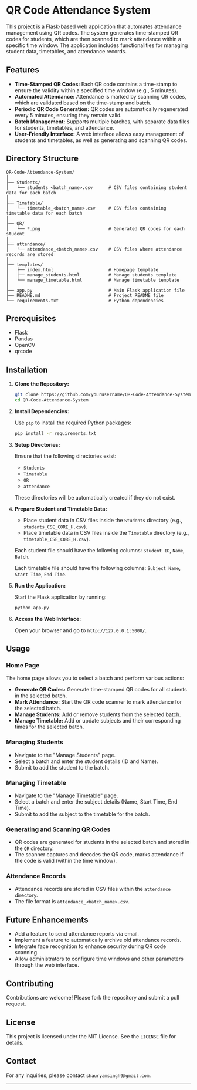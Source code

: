 # QR Code Attendance System

This project is a Flask-based web application that automates attendance management using QR codes. The system generates time-stamped QR codes for students, which are then scanned to mark attendance within a specific time window. The application includes functionalities for managing student data, timetables, and attendance records.

## Features

- **Time-Stamped QR Codes:** Each QR code contains a time-stamp to ensure the validity within a specified time window (e.g., 5 minutes).
- **Automated Attendance:** Attendance is marked by scanning QR codes, which are validated based on the time-stamp and batch.
- **Periodic QR Code Generation:** QR codes are automatically regenerated every 5 minutes, ensuring they remain valid.
- **Batch Management:** Supports multiple batches, with separate data files for students, timetables, and attendance.
- **User-Friendly Interface:** A web interface allows easy management of students and timetables, as well as generating and scanning QR codes.

## Directory Structure

```
QR-Code-Attendance-System/
│
├── Students/
│   └── students_<batch_name>.csv      # CSV files containing student data for each batch
│
├── Timetable/
│   └── timetable_<batch_name>.csv     # CSV files containing timetable data for each batch
│
├── QR/
│   └── *.png                          # Generated QR codes for each student
│
├── attendance/
│   └── attendance_<batch_name>.csv    # CSV files where attendance records are stored
│
├── templates/
│   ├── index.html                     # Homepage template
│   ├── manage_students.html           # Manage students template
│   └── manage_timetable.html          # Manage timetable template
│
├── app.py                             # Main Flask application file
├── README.md                          # Project README file
└── requirements.txt                   # Python dependencies
```

## Prerequisites

- Flask
- Pandas
- OpenCV
- qrcode

## Installation

1. **Clone the Repository:**

   ```bash
   git clone https://github.com/yourusername/QR-Code-Attendance-System.git
   cd QR-Code-Attendance-System
   ```

2. **Install Dependencies:**

   Use `pip` to install the required Python packages:

   ```bash
   pip install -r requirements.txt
   ```

3. **Setup Directories:**

   Ensure that the following directories exist:

   - `Students`
   - `Timetable`
   - `QR`
   - `attendance`

   These directories will be automatically created if they do not exist.

4. **Prepare Student and Timetable Data:**

   - Place student data in CSV files inside the `Students` directory (e.g., `students_CSE_CORE_H.csv`).
   - Place timetable data in CSV files inside the `Timetable` directory (e.g., `timetable_CSE_CORE_H.csv`).

   Each student file should have the following columns: `Student ID`, `Name`, `Batch`.

   Each timetable file should have the following columns: `Subject Name`, `Start Time`, `End Time`.

5. **Run the Application:**

   Start the Flask application by running:

   ```bash
   python app.py
   ```

6. **Access the Web Interface:**

   Open your browser and go to `http://127.0.0.1:5000/`.

## Usage

### Home Page

The home page allows you to select a batch and perform various actions:

- **Generate QR Codes:** Generate time-stamped QR codes for all students in the selected batch.
- **Mark Attendance:** Start the QR code scanner to mark attendance for the selected batch.
- **Manage Students:** Add or remove students from the selected batch.
- **Manage Timetable:** Add or update subjects and their corresponding times for the selected batch.

### Managing Students

- Navigate to the "Manage Students" page.
- Select a batch and enter the student details (ID and Name).
- Submit to add the student to the batch.

### Managing Timetable

- Navigate to the "Manage Timetable" page.
- Select a batch and enter the subject details (Name, Start Time, End Time).
- Submit to add the subject to the timetable for the batch.

### Generating and Scanning QR Codes

- QR codes are generated for students in the selected batch and stored in the `QR` directory.
- The scanner captures and decodes the QR code, marks attendance if the code is valid (within the time window).

### Attendance Records

- Attendance records are stored in CSV files within the `attendance` directory.
- The file format is `attendance_<batch_name>.csv`.

## Future Enhancements

- Add a feature to send attendance reports via email.
- Implement a feature to automatically archive old attendance records.
- Integrate face recognition to enhance security during QR code scanning.
- Allow administrators to configure time windows and other parameters through the web interface.

## Contributing

Contributions are welcome! Please fork the repository and submit a pull request.

## License

This project is licensed under the MIT License. See the `LICENSE` file for details.

## Contact

For any inquiries, please contact `shauryamsingh9@gmail.com`.

---